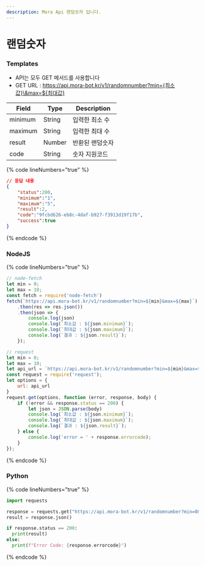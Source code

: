 ```yaml
---
description: Mora Api 랜덤숫자 입니다.
---
```


# 랜덤숫자

### Templates

* API는 모두 GET 메서드를 사용합니다
* GET URL : https://api.mora-bot.kr/v1/randomnumber?min={최소값}\&max=${최대값}

| Field   | Type   | Description |
| ------- | ------ | ----------- |
| minimum | String | 입력한 최소 수    |
| maximum | String | 입력한 최대 수    |
| result  | Number | 반환된 랜덤숫자    |
| code    | String | 숫자 지원코드     |

{% code lineNumbers="true" %}
```json
// 응답 내용
{
    "status":200,
    "minimum":"1",
    "maximum":"5",
    "result":2,
    "code":"9fcbd626-eb8c-4daf-b927-f3913d19f17b",
    "success":true
}
```
{% endcode %}

### NodeJS

{% code lineNumbers="true" %}
```javascript
// node-fetch
let min = 0;
let max = 10;
const fetch = require('node-fetch')
fetch(`https://api.mora-bot.kr/v1/randomnumber?min=${min}&max=${max}`)
    .then(res => res.json())
    .then(json => {
        console.log(json)
        console.log(`최소값 : ${json.minimum}`);
        console.log(`최대값 : ${json.maximum}`);
        console.log(`결과 : ${json.result}`);
    });

// request
let min = 0;
let max = 10;
let api_url = `https://api.mora-bot.kr/v1/randomnumber?min=${min}&max=${max}`
const request = require('request');
let options = {
    url: api_url
}
request.get(options, function (error, response, body) {
    if (!error && response.status == 200) {
        let json = JSON.parse(body)
        console.log(`최소값 : ${json.minimum}`);
        console.log(`최대값 : ${json.maximum}`);
        console.log(`결과 : ${json.result}`);
    } else {
        console.log('error = ' + response.errorcode);
    }
});
```
{% endcode %}

### Python

{% code lineNumbers="true" %}
```python
import requests

response = requests.get("https://api.mora-bot.kr/v1/randomnumber?min=0&max=10")
result = response.json()

if response.status == 200:
  print(result)
else:
  print(f"Error Code: {response.errorcode}")
```
{% endcode %}
